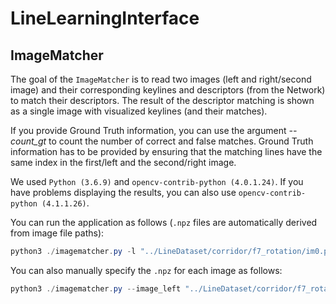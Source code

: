 # LineLearningInterface

## ImageMatcher

The goal of the `ImageMatcher` is to read two images (left and right/second image) and their corresponding keylines and descriptors (from the Network) to match their descriptors. The result of the descriptor matching is shown as a single image with visualized keylines (and their matches).

If you provide Ground Truth information, you can use the argument *--count_gt* to count the number of correct and false matches.
Ground Truth information has to be provided by ensuring that the matching lines have the same index in the first/left and the second/right image.

We used `Python (3.6.9)` and `opencv-contrib-python (4.0.1.24)`. If you have problems displaying the results, you can also use `opencv-contrib-python (4.1.1.26)`.

You can run the application as follows (`.npz` files are automatically derived from image file paths):

```powershell
python3 ./imagematcher.py -l "../LineDataset/corridor/f7_rotation/im0.png" -r "../LineDataset/corridor/f7_rotation/im1.png" --max_dist 5000
```

You can also manually specify the `.npz` for each image as follows:

```powershell
python3 ./imagematcher.py --image_left "../LineDataset/corridor/f7_rotation/im0.png" --npz_left "../LineDataset/corridor/f7_rotation/im0.npz" --image_right "../LineDataset/corridor/f7_rotation/im1.png" --npz_right "../LineDataset/corridor/f7_rotation/im1.npz" --max_dist 5000
```
